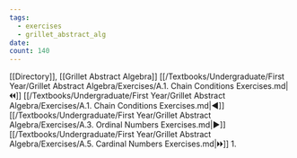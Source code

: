 ```yaml
---
tags:
  - exercises
  - grillet_abstract_alg
date:
count: 140
---
```

[[Directory]], [[Grillet Abstract Algebra]]
[[/Textbooks/Undergraduate/First Year/Grillet Abstract Algebra/Exercises/A.1. Chain Conditions Exercises.md|🞀🞀]] [[/Textbooks/Undergraduate/First Year/Grillet Abstract Algebra/Exercises/A.1. Chain Conditions Exercises.md|◀]] [[/Textbooks/Undergraduate/First Year/Grillet Abstract Algebra/Exercises/A.3. Ordinal Numbers Exercises.md|▶]] [[/Textbooks/Undergraduate/First Year/Grillet Abstract Algebra/Exercises/A.5. Cardinal Numbers Exercises.md|🞂🞂]]
1. 